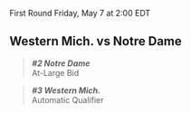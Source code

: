 First Round
Friday, May 7 at 2:00 EDT
## Western Mich. vs Notre Dame

> ***#2 Notre Dame***  
> At-Large Bid

> ***#3 Western Mich.***  
> Automatic Qualifier